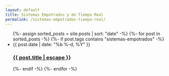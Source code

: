 ```yaml
---
layout: default
title: Sistemas Empotrados y de Tiempo Real
permalink: /sistemas-empotrados-tiempo-real/
---
```


<ul>
  {%- assign sorted_posts = site.posts | sort: "date" -%}
  {%- for post in sorted_posts -%}
    {%- if post.tags contains "sistemas-empotrados" -%}
      <li>
        <span class="post-meta">{{ post.date | date: "%b %-d, %Y" }}</span>
        <h3>
          <a class="post-link" href="{{ post.url | relative_url }}">
            {{ post.title | escape }}
          </a>
        </h3>
      </li>
    {%- endif -%}
  {%- endfor -%}
</ul>


